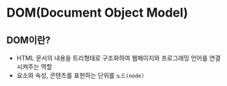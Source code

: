 # DOM(Document Object Model)

## DOM이란?
- HTML 문서의 내용을 트리형태로 구조화하여 웹페이지와 프로그래밍 언어를 연결시켜주는 역할
- 요소와 속성, 콘텐츠를 표현하는 단위를 `노드(node)`